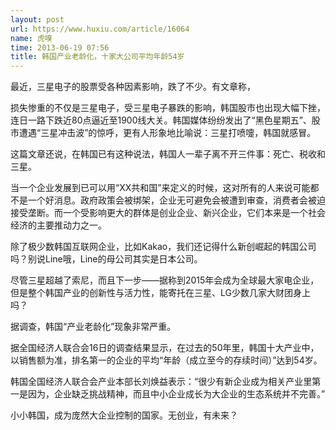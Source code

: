 ```yaml
---
layout: post
url: https://www.huxiu.com/article/16064
name: 虎嗅
time: 2013-06-19 07:56
title: 韩国产业老龄化，十家大公司平均年龄54岁
---
```

最近，三星电子的股票受各种因素影响，跌了不少。有文章称，

损失惨重的不仅是三星电子，受三星电子暴跌的影响，韩国股市也出现大幅下挫，连日一路下跌近80点逼近至1900线大关。韩国媒体纷纷发出了“黑色星期五”、股市遭遇“三星冲击波”的惊呼，更有人形象地比喻说：三星打喷嚏，韩国就感冒。

这篇文章还说，在韩国已有这种说法，韩国人一辈子离不开三件事：死亡、税收和三星。

当一个企业发展到已可以用“XX共和国”来定义的时候，这对所有的人来说可能都不是一个好消息。政府政策会被绑架，企业无可避免会被遭到审查，消费者会被迫接受垄断。而一个受影响更大的群体是创业企业、新兴企业，它们本来是一个社会经济的主要推动力之一。

除了极少数韩国互联网企业，比如Kakao，我们还记得什么新创崛起的韩国公司吗？别说Line哦，Line的母公司其实是日本公司。

尽管三星超越了索尼，而且下一步——据称到2015年会成为全球最大家电企业，但是整个韩国产业的创新性与活力性，能寄托在三星、LG少数几家大财团身上吗？

据调查，韩国“产业老龄化”现象非常严重。

据全国经济人联合会16日的调查结果显示，在过去的50年里，韩国十大产业中，以销售额为准，排名第一的企业的平均“年龄（成立至今的存续时间）”达到54岁。

韩国全国经济人联合会产业本部长刘焕益表示：“很少有新企业成为相关产业里第一是因为，企业缺乏挑战精神，而且中小企业成长为大企业的生态系统并不完善。”

小小韩国，成为庞然大企业控制的国家。无创业，有未来？

